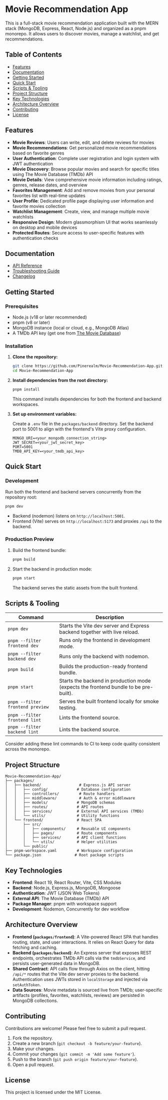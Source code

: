 # Movie Recommendation App

This is a full-stack movie recommendation application built with the MERN stack (MongoDB, Express, React, Node.js) and organized as a pnpm monorepo. It allows users to discover movies, manage a watchlist, and get recommendations.

## Table of Contents

- [Features](#features)
- [Documentation](#documentation)
- [Getting Started](#getting-started)
- [Quick Start](#quick-start)
- [Scripts & Tooling](#scripts--tooling)
- [Project Structure](#project-structure)
- [Key Technologies](#key-technologies)
- [Architecture Overview](#architecture-overview)
- [Contributing](#contributing)
- [License](#license)

## Features

- **Movie Reviews**: Users can write, edit, and delete reviews for movies
- **Movie Recommendations**: Get personalized movie recommendations based on favorite genres
- **User Authentication**: Complete user registration and login system with JWT authentication
- **Movie Discovery**: Browse popular movies and search for specific titles using The Movie Database (TMDb) API
- **Movie Details**: View comprehensive movie information including ratings, genres, release dates, and overview
- **Favorites Management**: Add and remove movies from your personal favorites list with real-time updates
- **User Profile**: Dedicated profile page displaying user information and favorite movies collection
- **Watchlist Management**: Create, view, and manage multiple movie watchlists
- **Responsive Design**: Modern glassmorphism UI that works seamlessly on desktop and mobile devices
- **Protected Routes**: Secure access to user-specific features with authentication checks

## Documentation

- [API Reference](docs/api-reference.md)
- [Troubleshooting Guide](docs/troubleshooting.md)
- [Changelog](CHANGELOG.md)

## Getting Started

### Prerequisites

- Node.js (v18 or later recommended)
- pnpm (v8 or later)
- MongoDB instance (local or cloud, e.g., MongoDB Atlas)
- A TMDb API key (get one from [The Movie Database](https://www.themoviedb.org/settings/api))

### Installation

1. **Clone the repository:**

   ```bash
   git clone https://github.com/Pinerealm/Movie-Recommendation-App.git
   cd Movie-Recommendation-App
   ```

2. **Install dependencies from the root directory:**

   ```bash
   pnpm install
   ```

   This command installs dependencies for both the frontend and backend workspaces.

3. **Set up environment variables:**

   Create a `.env` file in the `packages/backend` directory. Set the backend port to 5001 to align with the frontend's Vite proxy configuration.

   ```env
   MONGO_URI=<your_mongodb_connection_string>
   JWT_SECRET=<your_jwt_secret_key>
   PORT=5001
   TMDB_API_KEY=<your_tmdb_api_key>
   ```

## Quick Start

### Development

Run both the frontend and backend servers concurrently from the repository root:

```bash
pnpm dev
```

- Backend (nodemon) listens on `http://localhost:5001`.
- Frontend (Vite) serves on `http://localhost:5173` and proxies `/api` to the backend.

### Production Preview

1. Build the frontend bundle:

   ```bash
   pnpm build
   ```

2. Start the backend in production mode:

   ```bash
   pnpm start
   ```

   The backend serves the static assets from the built frontend.

## Scripts & Tooling

| Command | Description |
| --- | --- |
| `pnpm dev` | Starts the Vite dev server and Express backend together with live reload. |
| `pnpm --filter frontend dev` | Runs only the frontend in development mode. |
| `pnpm --filter backend dev` | Runs only the backend with nodemon. |
| `pnpm build` | Builds the production-ready frontend bundle. |
| `pnpm start` | Starts the backend in production mode (expects the frontend bundle to be pre-built). |
| `pnpm --filter frontend preview` | Serves the built frontend locally for smoke testing. |
| `pnpm --filter frontend lint` | Lints the frontend source. |
| `pnpm --filter backend lint` | Lints the backend source. |

Consider adding these lint commands to CI to keep code quality consistent across the monorepo.

## Project Structure

```text
Movie-Recommendation-App/
├── packages/
│   ├── backend/                 # Express.js API server
│   │   ├── config/             # Database configuration
│   │   ├── controllers/         # Route handlers
│   │   ├── middleware/          # Auth & error middleware
│   │   ├── models/             # MongoDB schemas
│   │   ├── routes/             # API routes
│   │   ├── services/           # External API services (TMDb)
│   │   └── utils/              # Utility functions
│   └── frontend/               # React SPA
│       ├── src/
│       │   ├── components/     # Reusable UI components
│       │   ├── pages/          # Route components
│       │   ├── services/       # API client functions
│       │   └── utils/          # Helper utilities
│       └── public/
├── pnpm-workspace.yaml         # Workspace configuration
└── package.json               # Root package scripts
```

## Key Technologies

- **Frontend**: React 19, React Router, Vite, CSS Modules
- **Backend**: Node.js, Express.js, MongoDB, Mongoose
- **Authentication**: JWT (JSON Web Tokens)
- **External API**: The Movie Database (TMDb) API
- **Package Manager**: pnpm with workspace support
- **Development**: Nodemon, Concurrently for dev workflow

## Architecture Overview

- **Frontend (`packages/frontend`)**: A Vite-powered React SPA that handles routing, state, and user interactions. It relies on React Query for data fetching and caching.
- **Backend (`packages/backend`)**: An Express server that exposes REST endpoints, orchestrates TMDb API calls via the `tmdbService`, and persists user-generated data in MongoDB.
- **Shared Contract**: API calls flow through Axios on the client, hitting `/api/*` routes that the Vite dev server proxies to the backend. Authentication uses JWTs stored in `localStorage` and injected via `setAuthToken`.
- **Data Sources**: Movie metadata is sourced live from TMDb; user-specific artifacts (profiles, favorites, watchlists, reviews) are persisted in MongoDB collections.

## Contributing

Contributions are welcome! Please feel free to submit a pull request.

1. Fork the repository.
2. Create a new branch (`git checkout -b feature/your-feature`).
3. Make your changes.
4. Commit your changes (`git commit -m 'Add some feature'`).
5. Push to the branch (`git push origin feature/your-feature`).
6. Open a pull request.

## License

This project is licensed under the MIT License.
